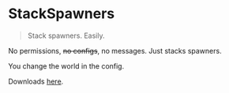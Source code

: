 # StackSpawners

> Stack spawners. Easily.

No permissions, ~~no configs~~, no messages. Just stacks spawners.

You change the world in the config.

Downloads [here](https://github.com/Bjornskjald/StackSpawners/releases/latest).